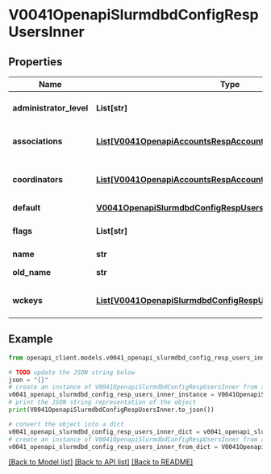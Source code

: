 # V0041OpenapiSlurmdbdConfigRespUsersInner


## Properties

Name | Type | Description | Notes
------------ | ------------- | ------------- | -------------
**administrator_level** | **List[str]** | AdminLevel granted to the user | [optional] 
**associations** | [**List[V0041OpenapiAccountsRespAccountsInnerAssociationsInner]**](V0041OpenapiAccountsRespAccountsInnerAssociationsInner.md) | Associations created for this user | [optional] 
**coordinators** | [**List[V0041OpenapiAccountsRespAccountsInnerCoordinatorsInner]**](V0041OpenapiAccountsRespAccountsInnerCoordinatorsInner.md) | Accounts this user is a coordinator for | [optional] 
**default** | [**V0041OpenapiSlurmdbdConfigRespUsersInnerDefault**](V0041OpenapiSlurmdbdConfigRespUsersInnerDefault.md) |  | [optional] 
**flags** | **List[str]** | Flags associated with user | [optional] 
**name** | **str** | User name | 
**old_name** | **str** | Previous user name | [optional] 
**wckeys** | [**List[V0041OpenapiSlurmdbdConfigRespUsersInnerWckeysInner]**](V0041OpenapiSlurmdbdConfigRespUsersInnerWckeysInner.md) | List of available WCKeys | [optional] 

## Example

```python
from openapi_client.models.v0041_openapi_slurmdbd_config_resp_users_inner import V0041OpenapiSlurmdbdConfigRespUsersInner

# TODO update the JSON string below
json = "{}"
# create an instance of V0041OpenapiSlurmdbdConfigRespUsersInner from a JSON string
v0041_openapi_slurmdbd_config_resp_users_inner_instance = V0041OpenapiSlurmdbdConfigRespUsersInner.from_json(json)
# print the JSON string representation of the object
print(V0041OpenapiSlurmdbdConfigRespUsersInner.to_json())

# convert the object into a dict
v0041_openapi_slurmdbd_config_resp_users_inner_dict = v0041_openapi_slurmdbd_config_resp_users_inner_instance.to_dict()
# create an instance of V0041OpenapiSlurmdbdConfigRespUsersInner from a dict
v0041_openapi_slurmdbd_config_resp_users_inner_from_dict = V0041OpenapiSlurmdbdConfigRespUsersInner.from_dict(v0041_openapi_slurmdbd_config_resp_users_inner_dict)
```
[[Back to Model list]](../README.md#documentation-for-models) [[Back to API list]](../README.md#documentation-for-api-endpoints) [[Back to README]](../README.md)


